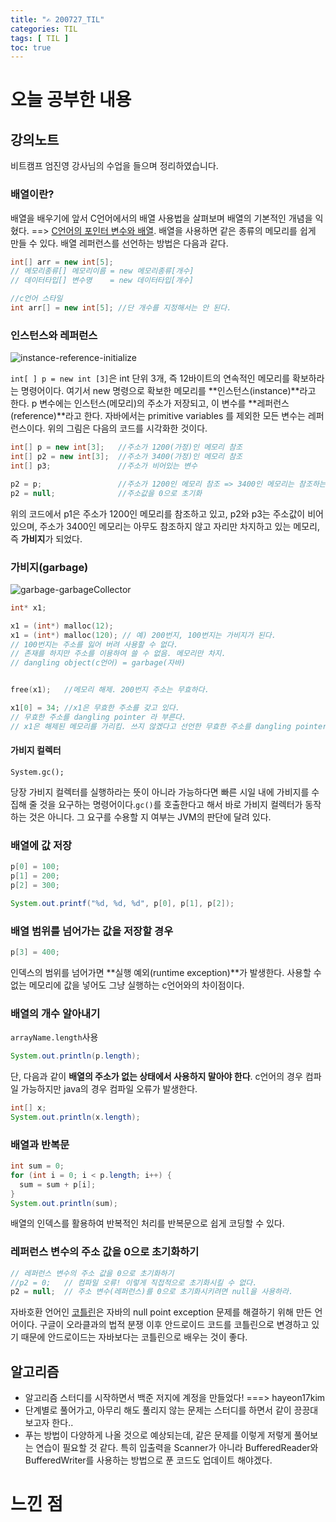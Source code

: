 ```yaml
---
title: "✍ 200727_TIL"
categories: TIL
tags: [ TIL ]
toc: true
---
```


# 오늘 공부한 내용

## 강의노트
비트캠프 엄진영 강사님의 수업을 들으며 정리하였습니다.

### 배열이란?

배열을 배우기에 앞서 C언어에서의 배열 사용법을 살펴보며 배열의 기본적인 개념을 익혔다. ==> [C언어의 포인터 변수와 배열](http://localhost:4000/c/2020/07/25/array-c). 배열을 사용하면 같은 종류의 메모리를 쉽게 만들 수 있다. 배열 레퍼런스를 선언하는 방법은 다음과 같다.

```java
int[] arr = new int[5];	
// 메모리종류[] 메모리이름 = new 메모리종류[개수]
// 데이터타입[] 변수명    = new 데이터타입[개수]

//c언어 스타일 
int arr[] = new int[5];	//단 개수를 지정해서는 안 된다.
```



### 인스턴스와 레퍼런스

![instance-reference-initialize](https://user-images.githubusercontent.com/50407047/88539131-a3f3a600-d04b-11ea-836e-fbc90deebb71.jpg)

`int[ ] p = new int [3]`은  int 단위 3개, 즉 12바이트의 연속적인 메모리를 확보하라는 명령어이다. 여기서 new 명령으로 확보한 메모리를 **인스턴스(instance)**라고 한다. p 변수에는 인스턴스(메모리)의 주소가 저장되고, 이 변수를 **레퍼런스(reference)**라고 한다. 자바에서는 primitive variables 를 제외한 모든 변수는 레퍼런스이다. 위의 그림은 다음의 코드를 시각화한 것이다.

```java
int[] p = new int[3];	//주소가 1200(가정)인 메모리 참조
int[] p2 = new int[3];	//주소가 3400(가정)인 메모리 참조
int[] p3;				//주소가 비어있는 변수

p2 = p;					//주소가 1200인 메모리 참조 => 3400인 메모리는 참조하는 변수가 없다.
p2 = null;				//주소값을 0으로 초기화
```

위의 코드에서 p1은 주소가 1200인 메모리를 참조하고 있고, p2와 p3는 주소값이 비어있으며, 주소가 3400인 메모리는 아무도 참조하지 않고 자리만 차지하고 있는 메모리, 즉 **가비지**가 되었다.



### 가비지(garbage)

![garbage-garbageCollector](https://user-images.githubusercontent.com/50407047/88539193-c4bbfb80-d04b-11ea-92e6-059c63641c3b.jpg)

```c
int* x1;

x1 = (int*) malloc(12);
x1 = (int*) malloc(120); // 예) 200번지, 100번지는 가비지가 된다.
// 100번지는 주소를 잃어 버려 사용할 수 없다.
// 존재를 하지만 주소를 이용하여 쓸 수 없음. 메모리만 차지.
// dangling object(c언어) = garbage(자바)


free(x1);	//메모리 해제. 200번지 주소는 무효하다.

x1[0] = 34;	//x1은 무효한 주소를 갖고 있다.
// 무효한 주소를 dangling pointer 라 부른다.
// x1은 해제된 메모리를 가리킴. 쓰지 않겠다고 선언한 무효한 주소를 dangling pointer. 자바의 경우 이것이 존재할 수 없음. 메모리를 강제로 해제시키는 명령어가 없기 때문. c++의 경우에는 delete이라는 명령어로 해제. 
```



#### 가비지 컬렉터

`System.gc();`

당장 가비지 컬렉터를 실행하라는 뜻이 아니라 가능하다면 빠른 시일 내에 가비지를 수집해 줄 것을 요구하는 명령어이다.`gc()`를 호출한다고 해서 바로 가비지 컬렉터가 동작하는 것은 아니다. 그 요구를 수용할 지 여부는 JVM의 판단에 달려 있다.



### 배열에 값 저장

```java
p[0] = 100;
p[1] = 200;
p[2] = 300;

System.out.printf("%d, %d, %d", p[0], p[1], p[2]);
```



### 배열 범위를 넘어가는 값을 저장할 경우 

```java
p[3] = 400;
```

인덱스의 범위를 넘어가면 **실행 예외(runtime exception)**가 발생한다. 사용할 수 없는 메모리에 값을 넣어도 그냥 실행하는 c언어와의 차이점이다. 



### 배열의 개수 알아내기

`arrayName.length`사용

```java
System.out.println(p.length);
```
단, 다음과 같이 **배열의 주소가 없는 상태에서 사용하지 말아야 한다**. c언어의 경우 컴파일 가능하지만 java의 경우 컴파일 오류가 발생한다.
```java
int[] x;
System.out.println(x.length);
```



### 배열과 반복문

```java
int sum = 0;
for (int i = 0; i < p.length; i++) {
  sum = sum + p[i];
}
System.out.println(sum);
```

배열의 인덱스를 활용하여 반복적인 처리를 반복문으로 쉽게 코딩할 수 있다.



### 레퍼런스 변수의 주소 값을 0으로 초기화하기

```java
// 레퍼런스 변수의 주소 값을 0으로 초기화하기
//p2 = 0;   // 컴파일 오류! 이렇게 직접적으로 초기화시킬 수 없다.
p2 = null;  // 주소 변수(레퍼런스)를 0으로 초기화시키려면 null을 사용하라.
```

자바호환 언어인 [코틀린](https://codechacha.com/ko/kotlin-null-safety/)은 자바의 null point exception 문제를 해결하기 위해 만든 언어이다. 구글이 오라클과의 법적 분쟁 이후 안드로이드 코드를 코틀린으로 변경하고 있기 때문에 안드로이드는 자바보다는 코틀린으로 배우는 것이 좋다. 



## 알고리즘

- 알고리즘 스터디를 시작하면서 백준 저지에 계정을 만들었다! ===> hayeon17kim
- 단계별로 풀어가고, 아무리 해도 풀리지 않는 문제는 스터디를 하면서 같이 끙끙대보고자 한다..
- 푸는 방법이 다양하게 나올 것으로 예상되는데,  같은 문제를 이렇게 저렇게 풀어보는 연습이 필요할 것 같다. 특히 입출력을 Scanner가 아니라 BufferedReader와 BufferedWriter를 사용하는 방법으로 푼 코드도 업데이트 해야겠다. 




# 느낀 점
